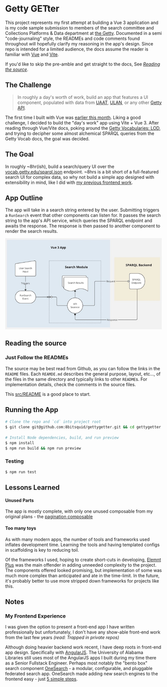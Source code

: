 # Getty GETter

This project represents my first attempt at building a Vue 3 application and is my code sample submission to members of the search committee and Collections Platforms & Data department at [the Getty](https://www.getty.edu/). Documented in a semi "code-journaling" style, the READMEs and code comments found throughout will hopefully clarify my reasoning in the app's design. Since repo is intended for a limited audience,
the docs assume the reader is familiar with [Vue](https://vuejs.org/) and [Vite](https://vite.dev/).

If you'd like to skip the pre-amble and get straight to the docs, See *[Reading the source](#reading-the-source)*. 

## The Challenge

> In roughly a day's worth of work, build an app that features a UI component, populated with data from [UAAT](https://www.getty.edu/research/tools/vocabularies/aat/), [ULAN](https://www.getty.edu/research/tools/vocabularies/ulan/index.html), or any other [Getty API](https://data.getty.edu/).

The first time I built with Vue was [earlier this month](https://github.com/8bitsquid/getty-vue-project). Liking a good challenge, I decided to build the "day's work" app using Vite + Vue 3. After reading through Vue/Vite docs, poking around the [Getty Vocabularies: LOD](https://vocab.getty.edu/), and trying to decipher some almost alchemical SPARQL queries from the Getty Vocab docs, the goal was decided. 

## The Goal

In roughly ~8hr(ish), build a search/query UI over the [vocab.getty.edu/sparql.json](https://vocab.getty.edu/sparql) endpoint. ~8hrs is a bit short of a full-featured search UI for complex data, so why not build a simple app designed with extensibility in mind, like I did with [my previous frontend work](#my-frontend-experience).

## App Outline
The app will take in a search string entered by the user. Submitting triggers a `RunSearch` event that other components can listen for. It passes the search string to the app's API service, which queries the SPARQL endpoint and awaits the response.
The response is then passed to another component to render the search results.

![Basic outline of how data flows through the app](app-outline.jpg)
## Reading the source

### Just Follow the READMEs
The source may be best read from Github, as you can follow the links in the `README` files. Each `REAMDE.md` describes the general purpose, layout, etc..., of the files in the same directory and typically links to other `README`s. For implementation details, check the comments in the source files.

This [src/README](src/README.md) is a good place to start.

## Running the App

```bash
# Clone the repo and `cd` into project root
$ git clone git@github.com:8bitsquid/gettygetter.git && cd gettygetter

# Install Node dependencies, build, and run preview
$ npm install
$ npm run build && npm run preview

```

### Testing
```bash
$ npm run test
```

## Lessons Learned

#### Unused Parts
The app is mostly complete, with only one unused composable from my original plans - the [pagination composable](src/core/composables//pagination.js)

#### Too many toys
As with many modern apps, the number of tools and frameworks used inflates development time. Learning the tools and having templated configs in scaffolding is key to reducing toil.

Of the frameworks I used, hoping to create short-cuts in developing, [Elemnt Plus](https://element-plus.org/en-US/) was the main offender in adding unneeded complexity to the project. The components offered looked promising, but implementation of some was much more complex than anticipated and ate in the time-limit. In the future, it's probably better to use more stripped down frameworks for projects like this.

<a name="notes"></a>
## Notes

### My Frontend Experience

I was given the option to present a front-end app I have written professionally but unfortunately, I don't have any show-able front-end work from the last few years *(read: Trapped in private repos)*

Although doing heavier backend work recent, I have deep roots in front-end app design. Specifically with [AngularJS](https://angularjs.org/). 
The University of Alabama Libraries still uses most of the AngularJS apps I built during my time there as a Senior Fullstack Engineer. 
Perhaps most notably the "bento box" search component [OneSearch](https://www.lib.ua.edu/#/bento/J.%20Paul%20Getty) - a modular, configurable, and pluggable federated search app. OneSearch made adding new search engines to the frontend easy - just [5 simple steps](https://ualibweb.github.io/oneSearch_ui/#/api/engines).

